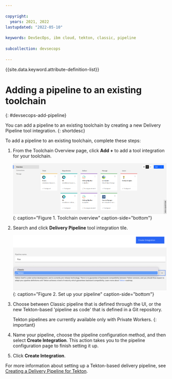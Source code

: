 ```yaml
---

copyright:
  years: 2021, 2022
lastupdated: "2022-05-10"

keywords: DevSecOps, ibm cloud, tekton, classic, pipeline

subcollection: devsecops

---
```


{{site.data.keyword.attribute-definition-list}}

# Adding a pipeline to an existing toolchain
{: #devsecops-add-pipeline}

You can add a pipeline to an existing toolchain by creating a new Delivery Pipeline tool integration.
{: shortdesc}

To add a pipeline to an existing toolchain, complete these steps:

1. From the Toolchain Overview page, click **Add +** to add a tool integration for your toolchain.

   ![Toolchain overview](images/toolchain-overview.png){: caption="Figure 1. Toolchain overview" caption-side="bottom"}

2. Search and click **Delivery Pipeline** tool integration tile.

   ![Set up your pipeline](images/setup-new-pipeline.png){: caption="Figure 2. Set up your pipeline" caption-side="bottom"}

3. Choose between Classic pipeline that is defined through the UI, or the new Tekton-based 'pipeline as code' that is defined in a Git repository. 

   Tekton pipelines are currently available only with Private Workers.
   {:  important}

4. Name your pipeline, choose the pipeline configuration method, and then select **Create Integration**. This action takes you to the pipeline configuration page to finish setting it up.

5. Click **Create Integration**.

For more information about setting up a Tekton-based delivery pipeline, see [Creating a Delivery Pipeline for Tekton](/docs/ContinuousDelivery?topic=ContinuousDelivery-tekton-pipelines&interface=ui#configure_tekton_pipeline).
